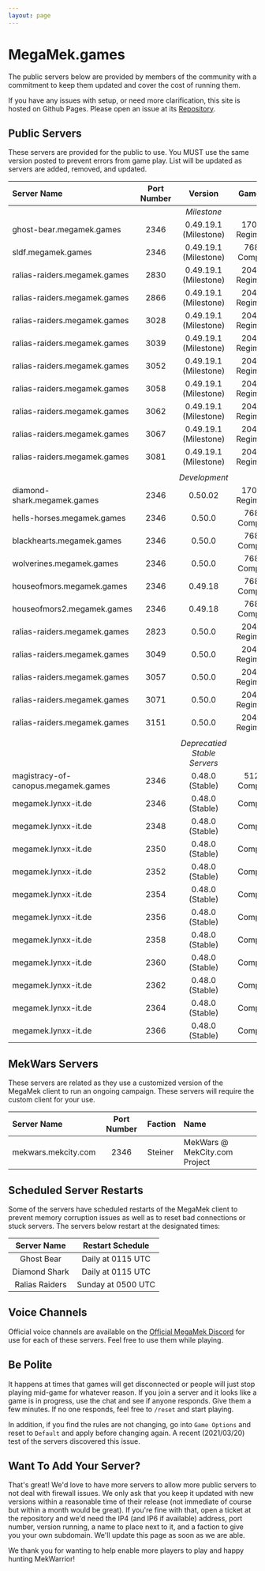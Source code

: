 ```yaml
---
layout: page
---
```

# MegaMek.games

The public servers below are provided by members of the community with a
commitment to keep them updated and cover the cost of running them.

If you have any issues with setup, or need more clarification, this site is
hosted on Github Pages. Please open an issue at its [Repository](https://github.com/rjhancock/megamek-games).

## Public Servers

These servers are provided for the public to use. You MUST use the same version
posted to prevent errors from game play. List will be updated as servers are
added, removed, and updated.

|Server Name|Port Number|Version|Game Size|Provided By|
|:------|:-----:|:--------:|:--:|-------:|
|||*Milestone*|||
|ghost-bear.megamek.games     |2346|0.49.19.1 (Milestone)|1700M - Regimental? |TapEnvy.us, LLC|
|sldf.megamek.games           |2346|0.49.19.1 (Milestone)|768M - Companies    |MegaMek Team|
|ralias-raiders.megamek.games |2830|0.49.19.1 (Milestone)|2048M - Regimental? |[RR] Sierra Invenio|
|ralias-raiders.megamek.games |2866|0.49.19.1 (Milestone)|2048M - Regimental? |[RR] Sierra Invenio|
|ralias-raiders.megamek.games |3028|0.49.19.1 (Milestone)|2048M - Regimental? |[RR] Sierra Invenio|
|ralias-raiders.megamek.games |3039|0.49.19.1 (Milestone)|2048M - Regimental? |[RR] Sierra Invenio|
|ralias-raiders.megamek.games |3052|0.49.19.1 (Milestone)|2048M - Regimental? |[RR] Sierra Invenio|
|ralias-raiders.megamek.games |3058|0.49.19.1 (Milestone)|2048M - Regimental? |[RR] Sierra Invenio|
|ralias-raiders.megamek.games |3062|0.49.19.1 (Milestone)|2048M - Regimental? |[RR] Sierra Invenio|
|ralias-raiders.megamek.games |3067|0.49.19.1 (Milestone)|2048M - Regimental? |[RR] Sierra Invenio|
|ralias-raiders.megamek.games |3081|0.49.19.1 (Milestone)|2048M - Regimental? |[RR] Sierra Invenio|
||||||
|||*Development*|||
|diamond-shark.megamek.games  |2346|0.50.02|1700M - Regimental? |TapEnvy.us, LLC|
|hells-horses.megamek.games   |2346|0.50.0|768M - Companies    |MegaMek Team|
|blackhearts.megamek.games    |2346|0.50.0|768M - Companies    |MegaMek Team|
|wolverines.megamek.games     |2346|0.50.0|768M - Companies    |MegaMek Team|
|houseofmors.megamek.games    |2346|0.49.18|768M - Companies   |Mors2657|
|houseofmors2.megamek.games   |2346|0.49.18|768M - Companies   |Mors2657|
|ralias-raiders.megamek.games |2823|0.50.0|2048M - Regimental? |[RR] Sierra Invenio|
|ralias-raiders.megamek.games |3049|0.50.0|2048M - Regimental? |[RR] Sierra Invenio|
|ralias-raiders.megamek.games |3057|0.50.0|2048M - Regimental? |[RR] Sierra Invenio|
|ralias-raiders.megamek.games |3071|0.50.0|2048M - Regimental? |[RR] Sierra Invenio|
|ralias-raiders.megamek.games |3151|0.50.0|2048M - Regimental? |[RR] Sierra Invenio|
||||||
|||*Deprecatied Stable Servers*|||
|magistracy-of-canopus.megamek.games |2346|0.48.0 (Stable)|512M - Companies    |Delra|
|megamek.lynxx-it.de                 |2346|0.48.0 (Stable)|Companies|Hutti (LynX-IT)|
|megamek.lynxx-it.de                 |2348|0.48.0 (Stable)|Companies|Hutti (LynX-IT)|
|megamek.lynxx-it.de                 |2350|0.48.0 (Stable)|Companies|Hutti (LynX-IT)|
|megamek.lynxx-it.de                 |2352|0.48.0 (Stable)|Companies|Hutti (LynX-IT)|
|megamek.lynxx-it.de                 |2354|0.48.0 (Stable)|Companies|Hutti (LynX-IT)|
|megamek.lynxx-it.de                 |2356|0.48.0 (Stable)|Companies|Hutti (LynX-IT)|
|megamek.lynxx-it.de                 |2358|0.48.0 (Stable)|Companies|Hutti (LynX-IT)|
|megamek.lynxx-it.de                 |2360|0.48.0 (Stable)|Companies|Hutti (LynX-IT)|
|megamek.lynxx-it.de                 |2362|0.48.0 (Stable)|Companies|Hutti (LynX-IT)|
|megamek.lynxx-it.de                 |2364|0.48.0 (Stable)|Companies|Hutti (LynX-IT)|
|megamek.lynxx-it.de                 |2366|0.48.0 (Stable)|Companies|Hutti (LynX-IT)|

## MekWars Servers

These servers are related as they use a customized version of the MegaMek client to
run an ongoing campaign. These servers will require the custom client for your use.

|Server Name|Port Number|Faction|Name|
|:----|:-----:|:-----|:------|
|mekwars.mekcity.com|2346|Steiner|MekWars @ MekCity.com Project|

## Scheduled Server Restarts

Some of the servers have scheduled restarts of the MegaMek client to prevent
memory corruption issues as well as to reset bad connections or stuck servers.
The servers below restart at the designated times:

|Server Name|Restart Schedule|
|:---------:|:--------------:|
|Ghost Bear     | Daily at 0115 UTC|
|Diamond Shark  | Daily at 0115 UTC|
|Ralias Raiders | Sunday at 0500 UTC|

## Voice Channels

Official voice channels are available on the [Official MegaMek Discord](https://discord.gg/XM54YH9396) for use for each of these servers. Feel free to use them while playing.

## Be Polite

It happens at times that games will get disconnected or people will just stop playing mid-game for whatever reason. If you join a server and it looks like a game is in progress, use the chat and see if anyone responds. Give them a few minutes. If no one responds, feel free to `/reset` and start playing.

In addition, if you find the rules are not changing, go into `Game Options` and reset to `Default` and apply before changing again. A recent (2021/03/20) test of the servers discovered this issue.

## Want To Add Your Server?

That's great! We'd love to have more servers to allow more public servers to not deal with firewall issues. We only ask that you keep it updated with new versions within a reasonable time of their release (not immediate of course but within a month would be great). If you're fine with that, open a ticket at the repository and we'd need the IP4 (and IP6 if available) address, port number, version running, a name to place next to it, and a faction to give you your own subdomain. We'll update this page as soon as we are able.

We thank you for wanting to help enable more players to play and happy hunting MekWarrior!
